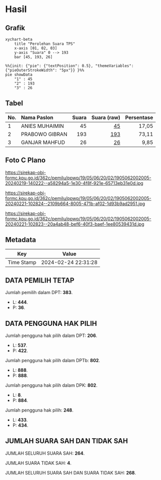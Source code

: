 # Hasil

## Grafik

```mermaid
xychart-beta
    title "Perolehan Suara TPS"
    x-axis [01, 02, 03]
    y-axis "Suara" 0 --> 193
    bar [45, 193, 26]
```

```mermaid
%%{init: {"pie": {"textPosition": 0.5}, "themeVariables": {"pieOuterStrokeWidth": "5px"}} }%%
pie showData
    "1" : 45
    "2" : 193
    "3" : 26
```

## Tabel

| No. | Nama Paslon    | Suara | Suara (raw) | Persentase |
|:--- |:-------------- | -----:| -----------:| ----------:|
| 1   | ANIES MUHAIMIN | 45    | [45][p-1]   | 17,05      |
| 2   | PRABOWO GIBRAN | 193   | [193][p-2]  | 73,11      |
| 3   | GANJAR MAHFUD  | 26    | [26][p-3]   | 9,85       |


[p-1]: https://github.com/gigit-pemilu/pemilu-2024-19-kepulauan-bangka-belitung/blob/main/pilpres/hitung-suara/sub/19-kepulauan-bangka-belitung/sub/05-bangka-barat/sub/06-parittiga/sub/2002-telak/sub/005-tps/sub/paslon-1.txt
[p-2]: https://github.com/gigit-pemilu/pemilu-2024-19-kepulauan-bangka-belitung/blob/main/pilpres/hitung-suara/sub/19-kepulauan-bangka-belitung/sub/05-bangka-barat/sub/06-parittiga/sub/2002-telak/sub/005-tps/sub/paslon-2.txt
[p-3]: https://github.com/gigit-pemilu/pemilu-2024-19-kepulauan-bangka-belitung/blob/main/pilpres/hitung-suara/sub/19-kepulauan-bangka-belitung/sub/05-bangka-barat/sub/06-parittiga/sub/2002-telak/sub/005-tps/sub/paslon-3.txt

## Foto C Plano

https://sirekap-obj-formc.kpu.go.id/362c/pemilu/ppwp/19/05/06/20/02/1905062002005-20240219-140222--a58294a5-1e30-4f8f-921e-65713eb31e0d.jpg

https://sirekap-obj-formc.kpu.go.id/362c/pemilu/ppwp/19/05/06/20/02/1905062002005-20240221-102824--2109b664-8005-471b-af02-1d93b9ad2951.jpg

https://sirekap-obj-formc.kpu.go.id/362c/pemilu/ppwp/19/05/06/20/02/1905062002005-20240221-102823--20a4ab48-bef6-40f3-baef-1ee80539431d.jpg


## Metadata

| Key        | Value               |
| ---------- | ------------------- |
| Time Stamp | 2024-02-24 22:31:28 |


## DATA PEMILIH TETAP

Jumlah pemilih dalam DPT: **383**.
 * L: **444**.
 * P: **36**.

## DATA PENGGUNA HAK PILIH

Jumlah pengguna hak pilih dalam DPT: **206**.
 * L: **537**.
 * P: **422**.

Jumlah pengguna hak pilih dalam DPTb: **802**.
 * L: **888**.
 * P: **888**.

Jumlah pengguna hak pilih dalam DPK: **802**.
 * L: **8**.
 * P: **884**.

Jumlah pengguna hak pilih: **248**.
 * L: **433**.
 * P: **434**.

## JUMLAH SUARA SAH DAN TIDAK SAH

JUMLAH SELURUH SUARA SAH: **264**.

JUMLAH SUARA TIDAK SAH: **4**.

JUMLAH SELURUH SUARA SAH DAN SUARA TIDAK SAH: **268**.


